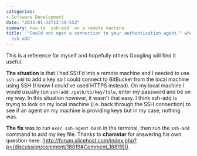 ```yaml
---
categories:
- Software Development
date: "2013-01-22T12:58:55Z"
summary: How to `ssh-add` on a remote machine.
title: '"Could not open a connection to your authentication agent." when trying to
  ssh-add'
---
```

This is a reference for myself and hopefully others Googling will find it useful.

**The situation** is that I had SSH'd into a remote machine and I needed to use `ssh-add` to add a key so I could connect to BitBucket from the local machine using SSH (I know I could've used HTTPS instead). On my local machine I would usually run `ssh-add /path/to/key/file`, enter my password and be on my way. In this situation however, it wasn't that easy. I think ssh-add is trying to look on my local machine (i.e. back through the SSH connection) to see if an agent on my machine is providing keys but in my case, nothing was.

**The fix** was to run `exec ssh-agent bash` in the terminal, then run the `ssh-add` command to add my key file. Thanks to **chamstar** for answering his own question here: [http://forum.slicehost.com/index.php?p=/discussion/comment/18819#Comment_18819]().
